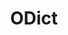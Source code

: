 ---
title: ODict
tagline: A blazingly-fast dictionary format
url: https://odict.org
icon: book
order: 1
---